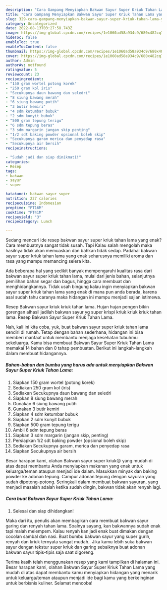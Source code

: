 ```yaml
---
description: "Cara Gampang Menyiapkan Bakwan Sayur Super Kriuk Tahan Lama yang Lezat Sekali, Buat Buka Puasa Enak"
title: "Cara Gampang Menyiapkan Bakwan Sayur Super Kriuk Tahan Lama yang Lezat Sekali, Buat Buka Puasa Enak"
slug: 329-cara-gampang-menyiapkan-bakwan-sayur-super-kriuk-tahan-lama-yang-lezat-sekali-buat-buka-puasa-enak
category: Uncategorized
date: 2022-08-13T03:27:58.743Z
image: https://img-global.cpcdn.com/recipes/1e1060ad58a934c9/680x482cq70/bakwan-sayur-super-kriuk-tahan-lama-foto-resep-utama.jpg
hideToc: false
enableToc: true
enableTocContent: false
thumbnail: https://img-global.cpcdn.com/recipes/1e1060ad58a934c9/680x482cq70/bakwan-sayur-super-kriuk-tahan-lama-foto-resep-utama.jpg
cover: https://img-global.cpcdn.com/recipes/1e1060ad58a934c9/680x482cq70/bakwan-sayur-super-kriuk-tahan-lama-foto-resep-utama.jpg
author: Admin
authorAv: notfound
ratingvalue: 5
reviewcount: 23
recipeingredient:
- "150 gram wortel potong korek"
- "250 gram kol iris"
- "Secukupnya daun bawang dan seledri"
- "8 siung bawang merah"
- "6 siung bawang putih"
- "3 butir kemiri"
- "4 sdm ketumbar bubuk"
- "2 sdm kunyit bubuk"
- "500 gram tepung terigu"
- "6 sdm tepung beras"
- "3 sdm margarin jangan skip penting"
- "1/2 sdt baking powder opsional boleh skip"
- "Secukupnya garam merica dan penyedap rasa"
- "Secukupnya air bersih"
recipeinstructions:

- "Sudah jadi dan siap dinikmati!"
categories:
- Resep
tags:
- bakwan
- sayur
- super

katakunci: bakwan sayur super 
nutrition: 227 calories
recipecuisine: Indonesian
preptime: "PT16M"
cooktime: "PT41M"
recipeyield: "3"
recipecategory: Lunch

---
```



Sedang mencari ide resep bakwan sayur super kriuk tahan lama yang enak? Cara membuatnya sangat tidak susah. Tapi Kalau salah mengolah maka hasilnya tidak akan memuaskan dan bahkan tidak sedap. Padahal bakwan sayur super kriuk tahan lama yang enak seharusnya memiliki aroma dan rasa yang mampu memancing selera kita.


Ada beberapa hal yang sedikit banyak mempengaruhi kualitas rasa dari bakwan sayur super kriuk tahan lama, mulai dari jenis bahan, selanjutnya pemilihan bahan segar dan bagus, hingga cara membuat dan menghidangkannya. Tidak usah bingung kalau ingin menyiapkan bakwan sayur super kriuk tahan lama yang enak di mana pun anda berada, karena asal sudah tahu caranya maka hidangan ini mampu menjadi sajian istimewa.

Resep Bakwan sayur kriuk kriuk tahan lama. Hujan hujan pengen bikin gorengan alhasil jadilah bakwan sayur yg super krispi kriuk kriuk kriuk tahan lama. Resep Bakwan Sayur Super Kriuk Tahan Lama.


Nah, kali ini kita coba, yuk, buat bakwan sayur super kriuk tahan lama sendiri di rumah. Tetap dengan bahan sederhana, hidangan ini bisa memberi manfaat untuk membantu menjaga kesehatan tubuhmu sekeluarga. Kamu bisa membuat Bakwan Sayur Super Kriuk Tahan Lama memakai 14 bahan dan 0 tahap pembuatan. Berikut ini langkah-langkah dalam membuat hidangannya.

<!--inarticleads1-->

##### Bahan-bahan dan bumbu yang harus ada untuk menyiapkan Bakwan Sayur Super Kriuk Tahan Lama:

1. Siapkan 150 gram wortel (potong korek)
1. Sediakan 250 gram kol (iris)
1. Sediakan Secukupnya daun bawang dan seledri
1. Siapkan 8 siung bawang merah
1. Gunakan 6 siung bawang putih
1. Gunakan 3 butir kemiri
1. Siapkan 4 sdm ketumbar bubuk
1. Siapkan 2 sdm kunyit bubuk
1. Siapkan 500 gram tepung terigu
1. Ambil 6 sdm tepung beras
1. Siapkan 3 sdm margarin (jangan skip, penting)
1. Persiapkan 1/2 sdt baking powder (opsional boleh skip)
1. Sediakan Secukupnya garam, merica dan penyedap rasa
1. Siapkan Secukupnya air bersih


Besar harapan kami, olahan Bakwan sayur super kriuk😍 yang mudah di atas dapat membantu Anda menyiapkan makanan yang enak untuk keluarga/teman ataupun menjadi ide dalam. Masukkan minyak dan baking powder ke adonan tepung. Campur adonan tepung dengan sayuran yang sudah dipotong-potong. Seringkali dalam membuat bakwan sayuran, yang menjadi masalah adalah ketika sudah dingin, bakwan tidak akan renyah lagi. 

<!--inarticleads2-->

##### Cara buat Bakwan Sayur Super Kriuk Tahan Lama:


1. Selesai dan siap dihidangkan!

Maka dari itu, penulis akan membagikan cara membuat bakwan sayur garing dan renyah tahan lama. Soalnya sayang, kan bakwannya sudah enak tapi malah melempem. Kalau renyah kan jadi enak buat dimakan dengan cocolan sambal dan nasi. Buat bumbu bakwan sayur yang super gurih, renyah dan kriuk ternyata sangat mudah.. Jika kamu lebih suka bakwan sayur dengan tekstur super kriuk dan garing sebaiknya buat adonan bakwan sayur tipis-tipis saja saat digoreng. 

Terima kasih telah menggunakan resep yang kami tampilkan di halaman ini. Besar harapan kami, olahan Bakwan Sayur Super Kriuk Tahan Lama yang mudah di atas dapat membantu kamu menyiapkan hidangan yang menarik untuk keluarga/teman ataupun menjadi ide bagi kamu yang berkeinginan untuk berbisnis kuliner. Selamat mencoba!
